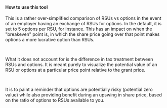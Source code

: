 #### How to use this tool

This is a rather over-simplified comparison of RSUs vs options in the event of an employer having an exchange of RSUs for options. In the default, it is set to 5 options per RSU, for instance. This has an impact on when the "breakeven" point is, in which the share price going over that point makes options a more lucrative option than RSUs.

<br/>

What it does not account for is the difference in tax treatment between RSUs and options. It is meant purely to visualize the potential value of an RSU or options at a particular price point relative to the grant price.

<br/>

It is to paint a reminder that options are potentially risky (potential zero value) while also providing benefit during an upswing in share price, based on the ratio of options to RSUs available to you.
